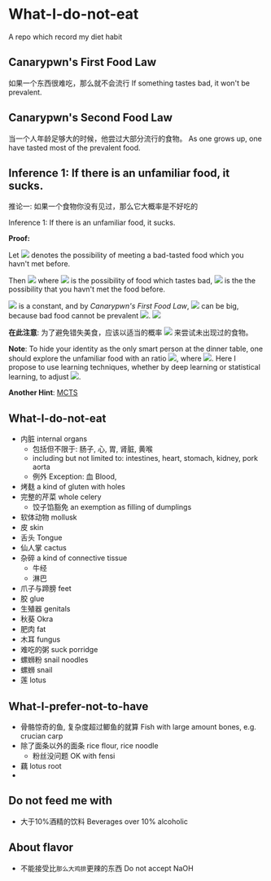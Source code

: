 # What-I-do-not-eat
A repo which record my diet habit

## Canarypwn's First Food Law
如果一个东西很难吃，那么就不会流行 If something tastes bad, it won't be prevalent.

## Canarypwn's Second Food Law
当一个人年龄足够大的时候，他尝过大部分流行的食物。 As one grows up, one have tasted most of the prevalent food.

## Inference 1: If there is an unfamiliar food, it sucks.

推论一: 如果一个食物你没有见过，那么它大概率是不好吃的

Inference 1: If there is an unfamiliar food, it sucks.

**Proof:**

Let ![](https://latex.codecogs.com/svg.image?P) denotes the possibility of meeting a bad-tasted food which you havn't met before.

Then 
![](https://latex.codecogs.com/svg.image?P&space;=&space;P(A\|B)&space;=&space;\frac{P(A)P(B\|A)}{p(B)}) where ![](https://latex.codecogs.com/svg.image?A) is the possibility of food which tastes bad, ![](https://latex.codecogs.com/svg.image?B) is the the possibility that you havn't met the food before.

![](https://latex.codecogs.com/svg.image?P(B)) is a constant, and by *Canarypwn's First Food Law*, ![](https://latex.codecogs.com/svg.image?P(A)P(B\|A)) can be big, because bad food cannot be prevalent ![](https://latex.codecogs.com/svg.image?P(B\|A)). ![](https://latex.codecogs.com/svg.image?\blacksquare)



**在此注意**: 为了避免错失美食，应该以适当的概率 ![](https://latex.codecogs.com/svg.image?a) 来尝试未出现过的食物。

**Note**: To hide your identity as the only smart person at the dinner table, one should explore the unfamiliar food with an ratio ![](https://latex.codecogs.com/svg.image?a), where ![](https://latex.codecogs.com/svg.image?0&space;\le&space;a&space;\le&space;1). Here I propose to use learning techniques, whether by deep learning or statistical learning, to adjust ![](https://latex.codecogs.com/svg.image?a).

**Another Hint**: [MCTS](https://en.wikipedia.org/wiki/Monte_Carlo_tree_search)

## What-I-do-not-eat
- 内脏 internal organs
  - 包括但不限于: 肠子, 心, 胃, 肾脏, 黄喉
  - including but not limited to: intestines, heart, stomach, kidney, pork aorta
  - 例外 Exception: 血 Blood, 
- 烤麸 a kind of gluten with holes
- 完整的芹菜 whole celery
  - 饺子馅豁免 an exemption as filling of dumplings
- 软体动物 mollusk
- 皮 skin
- 舌头 Tongue
- 仙人掌 cactus
- 杂碎 a kind of connective tissue
  - 牛经
  - 淋巴
- 爪子与蹄膀 feet
- 胶 glue
- 生殖器 genitals
- 秋葵 Okra 
- 肥肉 fat
- 木耳 fungus
- 难吃的粥 suck porridge
- 螺蛳粉 snail noodles
- 螺蛳 snail
- 莲 lotus

## What-I-prefer-not-to-have
- 骨骼惊奇的鱼, 复杂度超过鲫鱼的就算 Fish with large amount bones, e.g. crucian carp
- 除了面条以外的面条 rice flour, rice noodle
  - 粉丝没问题 OK with fensi
- 藕 lotus root
- 

## Do not feed me with
- 大于10%酒精的饮料 Beverages over 10% alcoholic

## About flavor
- 不能接受比`那么大鸡排`更辣的东西 Do not accept NaOH 
